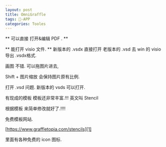 ```yaml
---
layout: post
title: OmniGraffle
tags: -APP
categories: Tooles
---
```


** 可以直接 打开&编辑 PDF . **

** 能打开 visio 文件. **
新版本的 .vsdx  直接打开
老版本的 .vsd  去 win 的 visio 导出 .vsdx格式.





画图 不错.  可以拖图片进去,

Shift + 图片缩放  会保持图片原有比例.


打开 .vsd 问题.
新版本的 vsds 可以打开. 




有现成的模板 模板还非常丰富.!!! 英文叫 Stencil 

根据模板 来简单修改就好了.!!!!


免费模板网站.

[https://www.graffletopia.com/stencils][1]

里面有各种免费的 icon 图标.



[1]:	https://www.graffletopia.com/stencils
